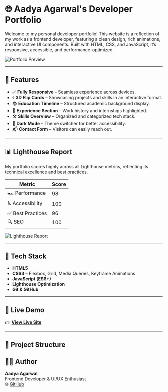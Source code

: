 # 🌐 Aadya Agarwal's Developer Portfolio

Welcome to my personal developer portfolio! This website is a reflection of my work as a frontend developer, featuring a clean design, rich animations, and interactive UI components. Built with HTML, CSS, and JavaScript, it’s responsive, accessible, and performance-optimized.

![Portfolio Preview](https://github.com/user-attachments/assets/YOUR_SCREENSHOT_IMAGE) <!-- Replace with a homepage/project screenshot -->

---

## 🚀 Features

- ✅ **Fully Responsive** – Seamless experience across devices.
- 🌀 **3D Flip Cards** – Showcasing projects and skills in an interactive format.
- 📚 **Education Timeline** – Structured academic background display.
- 💼 **Experience Section** – Work history and internships highlighted.
- 🛠️ **Skills Overview** – Organized and categorized tech stack.
- 🌙 **Dark Mode** – Theme switcher for better accessibility.
- 📬 **Contact Form** – Visitors can easily reach out.

---

## 📊 Lighthouse Report

My portfolio scores highly across all Lighthouse metrics, reflecting its technical excellence and best practices.

| Metric           | Score |
|------------------|-------|
| 🏎️ Performance   | 98    |
| ♿ Accessibility  | 100   |
| ✅ Best Practices| 96    |
| 🔍 SEO           | 100   |

![Lighthouse Report](https://github.com/user-attachments/assets/13f21969-3be9-42f8-ac1a-26ac5df1ef9e)

---

## 🧰 Tech Stack

- **HTML5**
- **CSS3** – Flexbox, Grid, Media Queries, Keyframe Animations
- **JavaScript (ES6+)**
- **Lighthouse Optimization**
- **Git & GitHub**

---

## 🔗 Live Demo

👉 **[View Live Site](https://your-portfolio-site.com)** <!-- Replace with actual link -->

---

## 📁 Project Structure

## 👩‍💻 Author

**Aadya Agarwal**  
Frontend Developer & UI/UX Enthusiast  
🌐 [GitHub](https://github.com/AadyaAgarwal01)  
